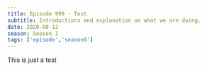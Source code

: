 ```yaml
---
title: Episode 999 - Test
subtitle: Introductions and explanation on what we are doing.
date: 2020-08-12
season: Season 1
tags: ['episode','season0']
---
```


This is just a test
